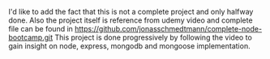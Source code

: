 I'd like to add the fact that this is not a complete project and only halfway done. 
Also the project itself is reference from udemy video and complete file can be found in https://github.com/jonasschmedtmann/complete-node-bootcamp.git 
This project is done progressively by following the video to gain insight on node, express, mongodb and mongoose implementation.
